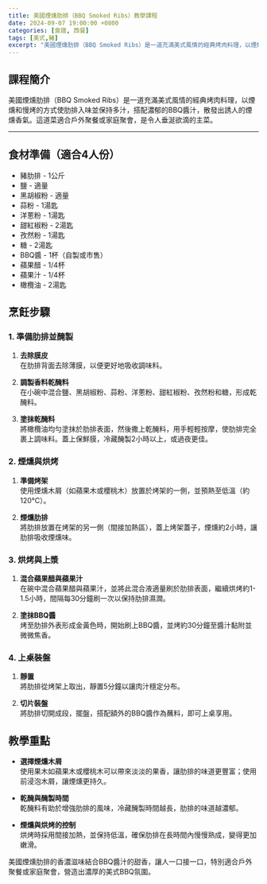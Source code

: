 ```yaml
---
title: 美國煙燻肋排（BBQ Smoked Ribs）教學課程
date: 2024-09-07 19:00:00 +0800
categories: [食譜, 西餐]
tags: [美式,豬] 
excerpt: "美國煙燻肋排（BBQ Smoked Ribs）是一道充滿美式風情的經典烤肉料理，以煙燻和慢烤的方式使肋排入味並保持多汁，搭配濃郁的BBQ醬汁，散發出誘人的煙燻香氣。這道菜適合戶外聚餐或家庭聚會，是令人垂涎欲滴的主菜"
---
```


## 課程簡介  
美國煙燻肋排（BBQ Smoked Ribs）是一道充滿美式風情的經典烤肉料理，以煙燻和慢烤的方式使肋排入味並保持多汁，搭配濃郁的BBQ醬汁，散發出誘人的煙燻香氣。這道菜適合戶外聚餐或家庭聚會，是令人垂涎欲滴的主菜。

---

## 食材準備（適合4人份）

- 豬肋排 - 1公斤
- 鹽 - 適量
- 黑胡椒粉 - 適量
- 蒜粉 - 1湯匙
- 洋蔥粉 - 1湯匙
- 甜紅椒粉 - 2湯匙
- 孜然粉 - 1湯匙
- 糖 - 2湯匙
- BBQ醬 - 1杯（自製或市售）
- 蘋果醋 - 1/4杯
- 蘋果汁 - 1/4杯
- 橄欖油 - 2湯匙

## 烹飪步驟

### 1. **準備肋排並醃製**

1. **去除膜皮**  
   在肋排背面去除薄膜，以便更好地吸收調味料。

2. **調製香料乾醃料**  
   在小碗中混合鹽、黑胡椒粉、蒜粉、洋蔥粉、甜紅椒粉、孜然粉和糖，形成乾醃料。

3. **塗抹乾醃料**  
   將橄欖油均勻塗抹於肋排表面，然後撒上乾醃料，用手輕輕按摩，使肋排完全裹上調味料。蓋上保鮮膜，冷藏醃製2小時以上，或過夜更佳。

### 2. **煙燻與烘烤**

1. **準備烤架**  
   使用煙燻木屑（如蘋果木或櫻桃木）放置於烤架的一側，並預熱至低溫（約120°C）。

2. **煙燻肋排**  
   將肋排放置在烤架的另一側（間接加熱區），蓋上烤架蓋子，煙燻約2小時，讓肋排吸收煙燻味。

### 3. **烘烤與上漿**

1. **混合蘋果醋與蘋果汁**  
   在碗中混合蘋果醋與蘋果汁，並將此混合液適量刷於肋排表面，繼續烘烤約1-1.5小時，間隔每30分鐘刷一次以保持肋排濕潤。

2. **塗抹BBQ醬**  
   烤至肋排外表形成金黃色時，開始刷上BBQ醬，並烤約30分鐘至醬汁黏附並微微焦香。

### 4. **上桌裝盤**

1. **靜置**  
   將肋排從烤架上取出，靜置5分鐘以讓肉汁穩定分布。

2. **切片裝盤**  
   將肋排切開成段，擺盤，搭配額外的BBQ醬作為蘸料，即可上桌享用。

## 教學重點

- **選擇煙燻木屑**  
  使用果木如蘋果木或櫻桃木可以帶來淡淡的果香，讓肋排的味道更豐富；使用前浸泡木屑，讓煙燻更持久。

- **乾醃與醃製時間**  
  乾醃料有助於增強肋排的風味，冷藏醃製時間越長，肋排的味道越濃郁。

- **煙燻與烘烤的控制**  
  烘烤時採用間接加熱，並保持低溫，確保肋排在長時間內慢慢熟成，變得更加嫩滑。

美國煙燻肋排的香濃滋味結合BBQ醬汁的甜香，讓人一口接一口，特別適合戶外聚餐或家庭聚會，營造出濃厚的美式BBQ氛圍。
